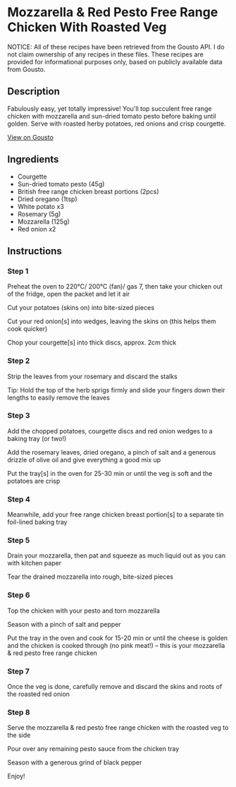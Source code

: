 # Mozzarella & Red Pesto Free Range Chicken With Roasted Veg

NOTICE: All of these recipes have been retrieved from the Gousto API. I do not claim ownership of any recipes in these files. These recipes are provided for informational purposes only, based on publicly available data from Gousto.

## Description

Fabulously easy, yet totally impressive! You'll top succulent free range chicken with mozzarella and sun-dried tomato pesto before baking until golden. Serve with roasted herby potatoes, red onions and crisp courgette. 

[View on Gousto](https://www.gousto.co.uk/recipes/cookbook/mozzarella-red-pesto-free-range-chicken-with-roasted-veg)

## Ingredients

- Courgette
- Sun-dried tomato pesto (45g)
- British free range chicken breast portions (2pcs)
- Dried oregano (1tsp)
- White potato x3
- Rosemary (5g)
- Mozzarella (125g)
- Red onion x2

## Instructions


### Step 1

Preheat the oven to 220°C/ 200°C (fan)/ gas 7, then take your chicken out of the fridge, open the packet and let it air

Cut your potatoes (skins on) into bite-sized pieces

Cut your red onion[s] into wedges, leaving the skins on (this helps them cook quicker)

Chop your courgette[s] into thick discs, approx. 2cm thick


### Step 2

Strip the leaves from your rosemary and discard the stalks

Tip: Hold the top of the herb sprigs firmly and slide your fingers down their lengths to easily remove the leaves


### Step 3

Add the chopped potatoes, courgette discs and red onion wedges to a baking tray (or two!)

Add the rosemary leaves, dried oregano, a pinch of salt and a generous drizzle of olive oil and give everything a good mix up

Put the tray[s] in the oven for 25-30 min or until the veg is soft and the potatoes are crisp


### Step 4

Meanwhile, add your free range chicken breast portion[s] to a separate tin foil-lined baking tray


### Step 5

Drain your mozzarella, then pat and squeeze as much liquid out as you can with kitchen paper

Tear the drained mozzarella into rough, bite-sized pieces


### Step 6

Top the chicken with your pesto and torn mozzarella

Season with a pinch of salt and pepper

Put the tray in the oven and cook for 15-20 min or until the cheese is golden and the chicken is cooked through (no pink meat!) – this is your mozzarella & red pesto free range chicken


### Step 7

Once the veg is done, carefully remove and discard the skins and roots of the roasted red onion

### Step 8

Serve the mozzarella & red pesto free range chicken with the roasted veg to the side

Pour over any remaining pesto sauce from the chicken tray

Season with a generous grind of black pepper

Enjoy!

